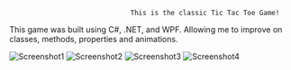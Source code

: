                                   This is the classic Tic Tac Toe Game!

This game was built using C#, .NET, and WPF. Allowing me to improve on classes, methods, properties and animations.


![Screenshot1](https://github.com/user-attachments/assets/74c3a656-6e87-4fd3-a787-0a05746fc611) ![Screenshot2](https://github.com/user-attachments/assets/42c154dc-6da7-4dd0-bcc0-5b20e957afea)
![Screenshot3](https://github.com/user-attachments/assets/5bb6ab8c-6e69-444f-94f8-284eefae0212) ![Screenshot4](https://github.com/user-attachments/assets/50b69219-e39b-4729-8574-e2427f02ff93)
